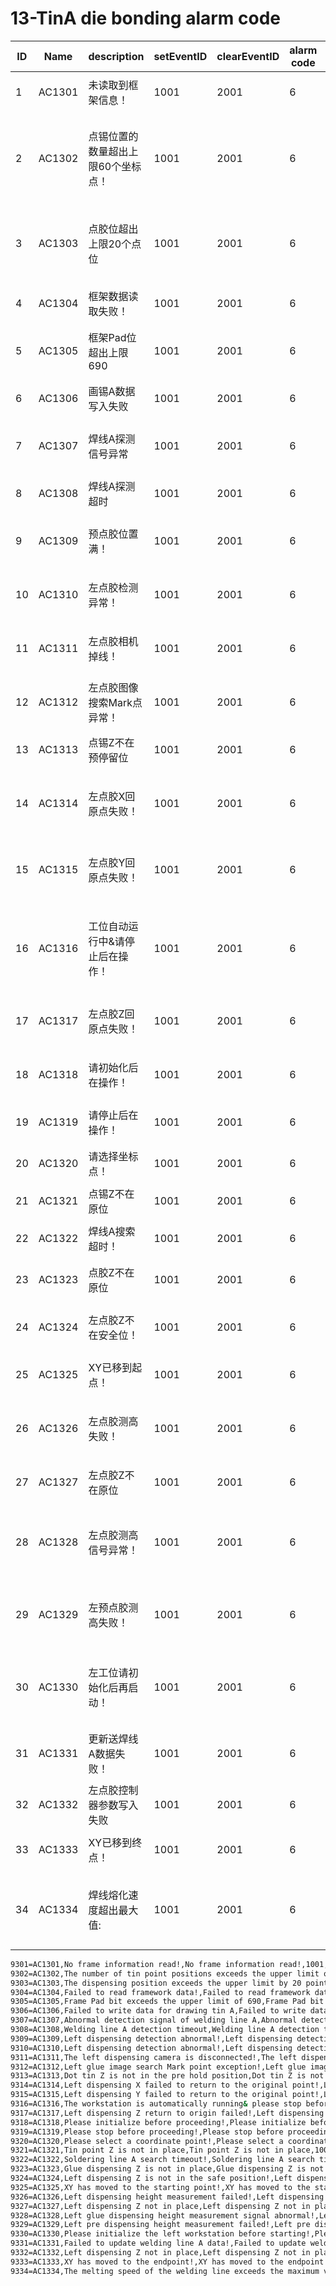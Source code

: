 # 13-TinA die bonding alarm code

| ID   | Name   | description                                           | setEventID | clearEventID | alarm code | Text                                                   |
| ---- | ------ | ----------------------------------------------------- | ---------- | ------------ | ---------- | ------------------------------------------------------ |
| 1    | AC1301 | 未读取到框架信息！                                   | 1001       | 2001         | 6          | No frame information read!                             |
| 2    | AC1302 | 点锡位置的数量超出上限60个坐标点！                  | 1001       | 2001         | 6          | The number of tin point positions exceeds the upper limit of 60 coordinate points! |
| 3    | AC1303 | 点胶位超出上限20个点位                             | 1001       | 2001         | 6          | The dispensing position exceeds the upper limit by 20 points |
| 4    | AC1304 | 框架数据读取失败！                                   | 1001       | 2001         | 6          | Failed to read framework data!                         |
| 5    | AC1305 | 框架Pad位超出上限690                               | 1001       | 2001         | 6          | Frame Pad bit exceeds the upper limit of 690           |
| 6    | AC1306 | 画锡A数据写入失败                                    | 1001       | 2001         | 6          | Failed to write data for drawing tin A                 |
| 7    | AC1307 | 焊线A探测信号异常                                   | 1001       | 2001         | 6          | Abnormal detection signal of welding line A            |
| 8    | AC1308 | 焊线A探测超时                                       | 1001       | 2001         | 6          | Welding line A detection timeout                       |
| 9    | AC1309 | 预点胶位置满！                                       | 1001       | 2001         | 6          | Left dispensing detection abnormal!                    |
| 10   | AC1310 | 左点胶检测异常！                                     | 1001       | 2001         | 6          | Left dispensing detection abnormal!                    |
| 11   | AC1311 | 左点胶相机掉线！                                     | 1001       | 2001         | 6          | The left dispensing camera is disconnected!           |
| 12   | AC1312 | 左点胶图像搜索Mark点异常！                          | 1001       | 2001         | 6          | Left glue image search Mark point exception!           |
| 13   | AC1313 | 点锡Z不在预停留位                                  | 1001       | 2001         | 6          | Dot tin Z is not in the pre hold position             |
| 14   | AC1314 | 左点胶X回原点失败！                                 | 1001       | 2001         | 6          | Left dispensing X failed to return to the original point! |
| 15   | AC1315 | 左点胶Y回原点失败！                                 | 1001       | 2001         | 6          | Left dispensing Y failed to return to the original point! |
| 16   | AC1316 | 工位自动运行中&请停止后在操作！                   | 1001       | 2001         | 6          | The workstation is automatically running& please stop before operating! |
| 17   | AC1317 | 左点胶Z回原点失败！                                 | 1001       | 2001         | 6          | Left dispensing Z return to origin failed!             |
| 18   | AC1318 | 请初始化后在操作！                                   | 1001       | 2001         | 6          | Please initialize before proceeding!                   |
| 19   | AC1319 | 请停止后在操作！                                     | 1001       | 2001         | 6          | Please stop before proceeding!                         |
| 20   | AC1320 | 请选择坐标点！                                       | 1001       | 2001         | 6          | Please select a coordinate point!                      |
| 21   | AC1321 | 点锡Z不在原位                                        | 1001       | 2001         | 6          | Tin point Z is not in place                            |
| 22   | AC1322 | 焊线A搜索超时！                                     | 1001       | 2001         | 6          | Soldering line A search timeout!                       |
| 23   | AC1323 | 点胶Z不在原位                                        | 1001       | 2001         | 6          | Glue dispensing Z is not in place                      |
| 24   | AC1324 | 左点胶Z不在安全位！                                 | 1001       | 2001         | 6          | Left dispensing Z is not in the safe position!         |
| 25   | AC1325 | XY已移到起点！                                      | 1001       | 2001         | 6          | XY has moved to the starting point!                    |
| 26   | AC1326 | 左点胶测高失败！                                    | 1001       | 2001         | 6          | Left dispensing height measurement failed!             |
| 27   | AC1327 | 左点胶Z不在原位                                      | 1001       | 2001         | 6          | Left dispensing Z not in place                         |
| 28   | AC1328 | 左点胶测高信号异常！                                | 1001       | 2001         | 6          | Left glue dispensing height measurement signal abnormal! |
| 29   | AC1329 | 左预点胶测高失败！                                  | 1001       | 2001         | 6          | Left pre dispensing height measurement failed!         |
| 30   | AC1330 | 左工位请初始化后再启动！                            | 1001       | 2001         | 6          | Please initialize the left workstation before starting! |
| 31   | AC1331 | 更新送焊线A数据失败！                               | 1001       | 2001         | 6          | Failed to update welding line A data!                  |
| 32   | AC1332 | 左点胶控制器参数写入失败                             | 1001       | 2001         | 6          | Left dispensing Z not in place                         |
| 33   | AC1333 | XY已移到终点！                                      | 1001       | 2001         | 6          | XY has moved to the endpoint!                          |
| 34   | AC1334 | 焊线熔化速度超出最大值:                            | 1001       | 2001         | 6          | The melting speed of the welding line exceeds the maximum value: |



```sh
9301=AC1301,No frame information read!,No frame information read!,1001,2001,6,
9302=AC1302,The number of tin point positions exceeds the upper limit of 60 coordinate points!,The number of tin point positions exceeds the upper limit of 60 coordinate points!,1001,2001,6,
9303=AC1303,The dispensing position exceeds the upper limit by 20 points,The dispensing position exceeds the upper limit by 20 points,1001,2001,6,
9304=AC1304,Failed to read framework data!,Failed to read framework data!,1001,2001,6,
9305=AC1305,Frame Pad bit exceeds the upper limit of 690,Frame Pad bit exceeds the upper limit of 690,1001,2001,6,
9306=AC1306,Failed to write data for drawing tin A,Failed to write data for drawing tin A,1001,2001,6,
9307=AC1307,Abnormal detection signal of welding line A,Abnormal detection signal of welding line A,1001,2001,6,
9308=AC1308,Welding line A detection timeout,Welding line A detection timeout,1001,2001,6,
9309=AC1309,Left dispensing detection abnormal!,Left dispensing detection abnormal!,1001,2001,6,
9310=AC1310,Left dispensing detection abnormal!,Left dispensing detection abnormal!,1001,2001,6,
9311=AC1311,The left dispensing camera is disconnected!,The left dispensing camera is disconnected!,1001,2001,6,
9312=AC1312,Left glue image search Mark point exception!,Left glue image search Mark point exception!,1001,2001,6,
9313=AC1313,Dot tin Z is not in the pre hold position,Dot tin Z is not in the pre hold position,1001,2001,6,
9314=AC1314,Left dispensing X failed to return to the original point!,Left dispensing X failed to return to the original point!,1001,2001,6,
9315=AC1315,Left dispensing Y failed to return to the original point!,Left dispensing Y failed to return to the original point!,1001,2001,6,
9316=AC1316,The workstation is automatically running& please stop before operating!,The workstation is automatically running& please stop before operating!,1001,2001,6,
9317=AC1317,Left dispensing Z return to origin failed!,Left dispensing Z return to origin failed!,1001,2001,6,
9318=AC1318,Please initialize before proceeding!,Please initialize before proceeding!,1001,2001,6,
9319=AC1319,Please stop before proceeding!,Please stop before proceeding!,1001,2001,6,
9320=AC1320,Please select a coordinate point!,Please select a coordinate point!,1001,2001,6,
9321=AC1321,Tin point Z is not in place,Tin point Z is not in place,1001,2001,6,
9322=AC1322,Soldering line A search timeout!,Soldering line A search timeout!,1001,2001,6,
9323=AC1323,Glue dispensing Z is not in place,Glue dispensing Z is not in place,1001,2001,6,
9324=AC1324,Left dispensing Z is not in the safe position!,Left dispensing Z is not in the safe position!,1001,2001,6,
9325=AC1325,XY has moved to the starting point!,XY has moved to the starting point!,1001,2001,6,
9326=AC1326,Left dispensing height measurement failed!,Left dispensing height measurement failed!,1001,2001,6,
9327=AC1327,Left dispensing Z not in place,Left dispensing Z not in place,1001,2001,6,
9328=AC1328,Left glue dispensing height measurement signal abnormal!,Left glue dispensing height measurement signal abnormal!,1001,2001,6,
9329=AC1329,Left pre dispensing height measurement failed!,Left pre dispensing height measurement failed!,1001,2001,6,
9330=AC1330,Please initialize the left workstation before starting!,Please initialize the left workstation before starting!,1001,2001,6,
9331=AC1331,Failed to update welding line A data!,Failed to update welding line A data!,1001,2001,6,
9332=AC1332,Left dispensing Z not in place,Left dispensing Z not in place,1001,2001,6,
9333=AC1333,XY has moved to the endpoint!,XY has moved to the endpoint!,1001,2001,6,
9334=AC1334,The melting speed of the welding line exceeds the maximum value:,The melting speed of the welding line exceeds the maximum value:,1001,2001,6,
```